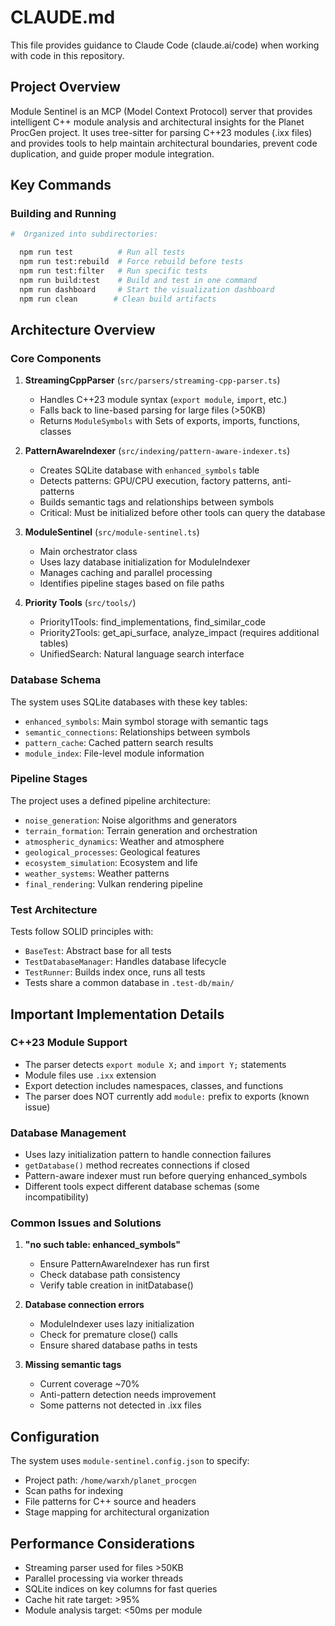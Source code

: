 # CLAUDE.md

This file provides guidance to Claude Code (claude.ai/code) when working with code in this repository.

## Project Overview

Module Sentinel is an MCP (Model Context Protocol) server that provides intelligent C++ module analysis and architectural insights for the Planet ProcGen project. It uses tree-sitter for parsing C++23 modules (.ixx files) and provides tools to help maintain architectural boundaries, prevent code duplication, and guide proper module integration.

## Key Commands

### Building and Running

```bash
#  Organized into subdirectories:

  npm run test          # Run all tests
  npm run test:rebuild  # Force rebuild before tests
  npm run test:filter   # Run specific tests
  npm run build:test    # Build and test in one command
  npm run dashboard     # Start the visualization dashboard
  npm run clean        # Clean build artifacts
```

## Architecture Overview

### Core Components

1. **StreamingCppParser** (`src/parsers/streaming-cpp-parser.ts`)

   - Handles C++23 module syntax (`export module`, `import`, etc.)
   - Falls back to line-based parsing for large files (>50KB)
   - Returns `ModuleSymbols` with Sets of exports, imports, functions, classes

2. **PatternAwareIndexer** (`src/indexing/pattern-aware-indexer.ts`)

   - Creates SQLite database with `enhanced_symbols` table
   - Detects patterns: GPU/CPU execution, factory patterns, anti-patterns
   - Builds semantic tags and relationships between symbols
   - Critical: Must be initialized before other tools can query the database

3. **ModuleSentinel** (`src/module-sentinel.ts`)

   - Main orchestrator class
   - Uses lazy database initialization for ModuleIndexer
   - Manages caching and parallel processing
   - Identifies pipeline stages based on file paths

4. **Priority Tools** (`src/tools/`)
   - Priority1Tools: find_implementations, find_similar_code
   - Priority2Tools: get_api_surface, analyze_impact (requires additional tables)
   - UnifiedSearch: Natural language search interface

### Database Schema

The system uses SQLite databases with these key tables:

- `enhanced_symbols`: Main symbol storage with semantic tags
- `semantic_connections`: Relationships between symbols
- `pattern_cache`: Cached pattern search results
- `module_index`: File-level module information

### Pipeline Stages

The project uses a defined pipeline architecture:

- `noise_generation`: Noise algorithms and generators
- `terrain_formation`: Terrain generation and orchestration
- `atmospheric_dynamics`: Weather and atmosphere
- `geological_processes`: Geological features
- `ecosystem_simulation`: Ecosystem and life
- `weather_systems`: Weather patterns
- `final_rendering`: Vulkan rendering pipeline

### Test Architecture

Tests follow SOLID principles with:

- `BaseTest`: Abstract base for all tests
- `TestDatabaseManager`: Handles database lifecycle
- `TestRunner`: Builds index once, runs all tests
- Tests share a common database in `.test-db/main/`

## Important Implementation Details

### C++23 Module Support

- The parser detects `export module X;` and `import Y;` statements
- Module files use `.ixx` extension
- Export detection includes namespaces, classes, and functions
- The parser does NOT currently add `module:` prefix to exports (known issue)

### Database Management

- Uses lazy initialization pattern to handle connection failures
- `getDatabase()` method recreates connections if closed
- Pattern-aware indexer must run before querying enhanced_symbols
- Different tools expect different database schemas (some incompatibility)

### Common Issues and Solutions

1. **"no such table: enhanced_symbols"**

   - Ensure PatternAwareIndexer has run first
   - Check database path consistency
   - Verify table creation in initDatabase()

2. **Database connection errors**

   - ModuleIndexer uses lazy initialization
   - Check for premature close() calls
   - Ensure shared database paths in tests

3. **Missing semantic tags**
   - Current coverage ~70%
   - Anti-pattern detection needs improvement
   - Some patterns not detected in .ixx files

## Configuration

The system uses `module-sentinel.config.json` to specify:

- Project path: `/home/warxh/planet_procgen`
- Scan paths for indexing
- File patterns for C++ source and headers
- Stage mapping for architectural organization

## Performance Considerations

- Streaming parser used for files >50KB
- Parallel processing via worker threads
- SQLite indices on key columns for fast queries
- Cache hit rate target: >95%
- Module analysis target: <50ms per module
